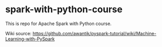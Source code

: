 # spark-with-python-course

This is repo for Apache Spark with Python course.

Wiki source:
https://github.com/awantik/pyspark-tutorial/wiki/Machine-Learning-with-PySpark 
